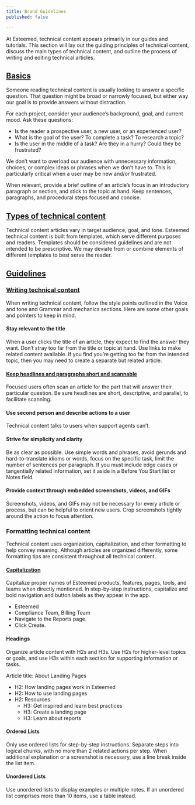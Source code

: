```yaml
---
title: Brand Guidelines
published: false

---
```

At Esteemed, technical content appears primarily in our guides and tutorials. This section will lay out the guiding principles of technical content, discuss the main types of technical content, and outline the process of writing and editing technical articles.

## [Basics](https://styleguide.esteemed.io/writing-technical-content.html)

Someone reading technical content is usually looking to answer a specific question. That question might be broad or narrowly focused, but either way our goal is to provide answers without distraction.

For each project, consider your audience’s background, goal, and current mood. Ask these questions:

* Is the reader a prospective user, a new user, or an experienced user?
* What is the goal of the user? To complete a task? To research a topic?
* Is the user in the middle of a task? Are they in a hurry? Could they be frustrated?

We don’t want to overload our audience with unnecessary information, choices, or complex ideas or phrases when we don’t have to. This is particularly critical when a user may be new and/or frustrated.

When relevant, provide a brief outline of an article’s focus in an introductory paragraph or section, and stick to the topic at hand. Keep sentences, paragraphs, and procedural steps focused and concise.

## [Types of technical content](http://styleguide.esteemed.io/writing-technical-content.html)

Technical content articles vary in target audience, goal, and tone. Esteemed technical content is built from templates, which serve different purposes and readers. Templates should be considered guidelines and are not intended to be prescriptive. We may deviate from or combine elements of different templates to best serve the reader.

## [Guidelines](http://styleguide.esteemed.io/writing-technical-content.html)

### [Writing technical content](http://styleguide.esteemed.io/writing-technical-content.html)

When writing technical content, follow the style points outlined in the Voice and tone and Grammar and mechanics sections. Here are some other goals and pointers to keep in mind.

#### Stay relevant to the title

When a user clicks the title of an article, they expect to find the answer they want. Don’t stray too far from the title or topic at hand. Use links to make related content available. If you find you’re getting too far from the intended topic, then you may need to create a separate but related article.

#### [Keep headlines and paragraphs short and scannable](http://styleguide.esteemed.io/writing-technical-content.html)

Focused users often scan an article for the part that will answer their particular question. Be sure headlines are short, descriptive, and parallel, to facilitate scanning.

#### Use second person and describe actions to a user

Technical content talks to users when support agents can’t.

#### Strive for simplicity and clarity

Be as clear as possible. Use simple words and phrases, avoid gerunds and hard-to-translate idioms or words, focus on the specific task, limit the number of sentences per paragraph. If you must include edge cases or tangentially related information, set it aside in a Before You Start list or Notes field.

#### Provide context through embedded screenshots, videos, and GIFs

Screenshots, videos, and GIFs may not be necessary for every article or process, but can be helpful to orient new users. Crop screenshots tightly around the action to focus attention.

### Formatting technical content

Technical content uses organization, capitalization, and other formatting to help convey meaning. Although articles are organized differently, some formatting tips are consistent throughout all technical content.

#### [Capitalization](http://styleguide.esteemed.io/writing-technical-content.html)

Capitalize proper names of Esteemed products, features, pages, tools, and teams when directly mentioned. In step-by-step instructions, capitalize and bold navigation and button labels as they appear in the app.

* Esteemed
* Compliance Team, Billing Team
* Navigate to the Reports page.
* Click Create.

#### Headings

Organize article content with H2s and H3s. Use H2s for higher-level topics or goals, and use H3s within each section for supporting information or tasks.

Article title: About Landing Pages

* H2: How landing pages work in Esteemed
* H2: How to use landing pages
* H2: Resources
  * H3: Get inspired and learn best practices
  * H3: Create a landing page
  * H3: Learn about reports

#### Ordered Lists

Only use ordered lists for step-by-step instructions. Separate steps into logical chunks, with no more than 2 related actions per step. When additional explanation or a screenshot is necessary, use a line break inside the list item.

#### Unordered Lists

Use unordered lists to display examples or multiple notes. If an unordered list comprises more than 10 items, use a table instead.